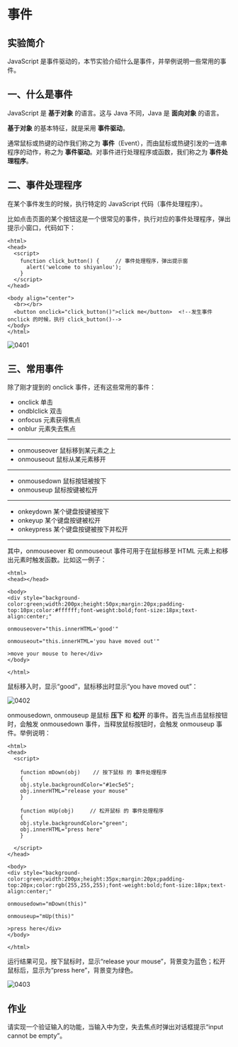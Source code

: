# 事件

## 实验简介

JavaScript 是事件驱动的，本节实验介绍什么是事件，并举例说明一些常用的事件。


## 一、什么是事件

JavaScript 是 **基于对象** 的语言。这与 Java 不同，Java 是 **面向对象** 的语言。

**基于对象** 的基本特征，就是采用 **事件驱动**。

通常鼠标或热键的动作我们称之为 **事件**（Event），而由鼠标或热键引发的一连串程序的动作，称之为 **事件驱动**。对事件进行处理程序或函数，我们称之为 **事件处理程序**。


## 二、事件处理程序

在某个事件发生的时候，执行特定的 JavaScript 代码（事件处理程序）。

比如点击页面的某个按钮这是一个很常见的事件，执行对应的事件处理程序，弹出提示小窗口，代码如下：

```
<html>
<head>
  <script>
    function click_button() {     // 事件处理程序，弹出提示窗
      alert('welcome to shiyanlou');
    }
  </script>
</head>

<body align="center">
  <br></br>
  <button onclick="click_button()">click me</button>  <!--发生事件 onclick 的时候，执行 click_button()-->
</body>
</html>
```

![0401](https://dn-anything-about-doc.qbox.me/JS_2015/0401.png)

## 三、常用事件

除了刚才提到的 onclick 事件，还有这些常用的事件：

- onclick	    单击
- ondblclick	双击
- onfocus	    元素获得焦点
- onblur	    元素失去焦点

---------
- onmouseover   鼠标移到某元素之上
- onmouseout	鼠标从某元素移开

---------
- onmousedown   鼠标按钮被按下
- onmouseup     鼠标按键被松开

-------
- onkeydown     某个键盘按键被按下
- onkeyup       某个键盘按键被松开
- onkeypress	某个键盘按键被按下并松开

--------



其中，onmouseover 和 onmouseout 事件可用于在鼠标移至 HTML 元素上和移出元素时触发函数。比如这一例子：

```
<html>
<head></head>

<body>
<div style="background-color:green;width:200px;height:50px;margin:20px;padding-top:10px;color:#ffffff;font-weight:bold;font-size:18px;text-align:center;"

onmouseover="this.innerHTML='good'"

onmouseout="this.innerHTML='you have moved out'"

>move your mouse to here</div>
</body>

</html>
```

鼠标移入时，显示“good”，鼠标移出时显示“you have moved out”：

![0402](https://dn-anything-about-doc.qbox.me/JS_2015/0402.gif)



onmousedown, onmouseup 是鼠标 **压下** 和 **松开** 的事件。首先当点击鼠标按钮时，会触发 onmousedown 事件，当释放鼠标按钮时，会触发 onmouseup 事件。举例说明：

```
<html>
<head>
  <script>

	function mDown(obj)    // 按下鼠标 的 事件处理程序
	{
	obj.style.backgroundColor="#1ec5e5";
	obj.innerHTML="release your mouse"
	}

	function mUp(obj)     // 松开鼠标 的 事件处理程序
	{
	obj.style.backgroundColor="green";
	obj.innerHTML="press here"
	}

  </script>
</head>

<body>
<div style="background-color:green;width:200px;height:35px;margin:20px;padding-top:20px;color:rgb(255,255,255);font-weight:bold;font-size:18px;text-align:center;"

onmousedown="mDown(this)"

onmouseup="mUp(this)"

>press here</div>
</body>

</html>
```

运行结果可见，按下鼠标时，显示“release your mouse”，背景变为蓝色；松开鼠标后，显示为“press here”，背景变为绿色。

![0403](https://dn-anything-about-doc.qbox.me/JS_2015/0403.gif)


## 作业

请实现一个验证输入的功能，当输入中为空，失去焦点时弹出对话框提示“input cannot be empty”。
